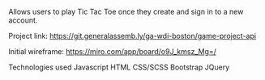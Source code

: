 Allows users to play Tic Tac Toe once they create and sign in to a new account.

Project link:
https://git.generalassemb.ly/ga-wdi-boston/game-project-api

Initial wireframe:
https://miro.com/app/board/o9J_kmsz_Mg=/

Technologies used
Javascript
HTML
CSS/SCSS
Bootstrap
JQuery
